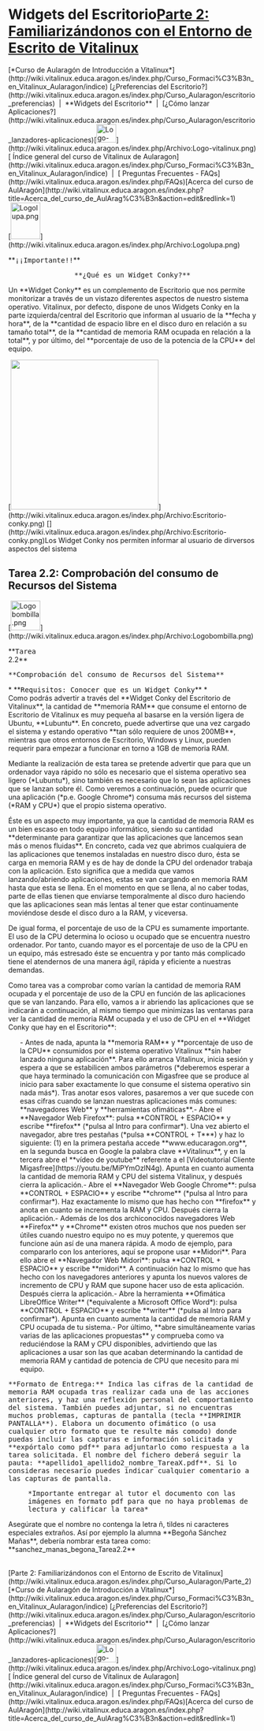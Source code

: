 # Widgets del Escritorio<th colspan="3" style="text-align:center;width:100%;">[Parte 2: Familiarizándonos con el Entorno de Escrito de Vitalinux](http://wiki.vitalinux.educa.aragon.es/index.php/Curso_Aularagon/Parte_2)</th>
<td colspan="3" style="text-align:center;background:#EEF3E2;">[*Curso de Aularagón de Introducción a Vitalinux*](http://wiki.vitalinux.educa.aragon.es/index.php/Curso_Formaci%C3%B3n_en_Vitalinux_Aularagon/indice)</td>
<td colspan="2" style="text-align:center;width:100%;font-size:95%;">[¿Preferencias del Escritorio?](http://wiki.vitalinux.educa.aragon.es/index.php/Curso_Aularagon/escritorio_preferencias)  |  **Widgets del Escritorio**  |  [¿Cómo lanzar Aplicaciones?](http://wiki.vitalinux.educa.aragon.es/index.php/Curso_Aularagon/escritorio_lanzadores-aplicaciones)</td><td rowspan="1" style="vertical-align:middle; padding-left:7px; width:0%;">[<img alt="Logo-vitalinux.png" height="37" src="/images/7/7f/Logo-vitalinux.png" width="40"/>](http://wiki.vitalinux.educa.aragon.es/index.php/Archivo:Logo-vitalinux.png)</td>
<td colspan="3" style="text-align:center;background:#EEF3E2;">[ Índice general del curso de Vitalinux de Aularagon](http://wiki.vitalinux.educa.aragon.es/index.php/Curso_Formaci%C3%B3n_en_Vitalinux_Aularagon/indice)  |  [ Preguntas Frecuentes - FAQs](http://wiki.vitalinux.educa.aragon.es/index.php/FAQs)[Acerca del curso de AulAragón](http://wiki.vitalinux.educa.aragon.es/index.php?title=Acerca_del_curso_de_AulArag%C3%B3n&amp;action=edit&amp;redlink=1)</td>

<br style="clear:both;"/>

<td rowspan="2" style="background-color:#ffff99;border-top:1.25pt solid #000000;border-bottom:1.25pt solid #000000;border-left:1.25pt solid #000000;border-right:none;padding:0.5cm; width: 70px; text-align: center;"> [<img alt="Logolupa.png" height="74" src="/images/a/a6/Logolupa.png" width="60"/>](http://wiki.vitalinux.educa.aragon.es/index.php/Archivo:Logolupa.png)<p>**<tt>¡¡Importante!!</tt>**</p></td><td style="background-color:#00ff99;border-top:1.25pt solid #000000; border-bottom:1.25pt solid #000000; border-left:none;border-right:1.25pt solid #000000;padding:0.5cm;text-align:left"> <center><tt>**¿Qué es un Widget Conky?**</tt></center><p>Un **Widget Conky** es un complemento de Escritorio que nos permite monitorizar a través de un vistazo diferentes aspectos de nuestro sistema operativo.  Vitalinux, por defecto, dispone de unos Widgets Conky en la parte izquierda/central del Escritorio que informan al usuario de la **fecha y hora**, de la **cantidad de espacio libre en el disco duro en relación a su tamaño total**, de la **cantidad de memoria RAM ocupada en relación a la total**, y por último, del **porcentaje de uso de la potencia de la CPU** del equipo.</p>[<img alt="" class="thumbimage" height="304" src="/images/7/72/Escritorio-conky.png" width="300"/>](http://wiki.vitalinux.educa.aragon.es/index.php/Archivo:Escritorio-conky.png) [](http://wiki.vitalinux.educa.aragon.es/index.php/Archivo:Escritorio-conky.png)Los Widget Conky nos permiten informar al usuario de dirversos aspectos del sistema</td>

<br/>


## Tarea 2.2: Comprobación del consumo de Recursos del Sistema
<td rowspan="1" style="background-color:#ffff99;border-top:1.25pt solid #000000;border-bottom:none;border-left:1.25pt solid #000000;border-right:none;padding:0.5cm; width: 70px; text-align: center"> [<img alt="Logobombilla.png" height="60" src="/images/f/fe/Logobombilla.png" width="60"/>](http://wiki.vitalinux.educa.aragon.es/index.php/Archivo:Logobombilla.png)<p>**<tt>Tarea</tt><br/>2.2**</p></td><td style="background-color:#ADFF2F;border-top:1.25pt solid #000000; border-left:none;border-right:1.25pt solid #000000;padding:0.5cm;text-align:left"> <tt>**Comprobación del consumo de Recursos del Sistema**</tt><p>* **<tt>Requisitos: Conocer que es un Widget Conky</tt>** *<br/>Como podrás advertir a través del **Widget Conky del Escritorio de Vitalinux**, la cantidad de **memoria RAM** que consume el entorno de Escritorio de Vitalinux es muy pequeña al basarse en la versión ligera de Ubuntu, **Lubuntu**.  En concreto, puede advertirse que una vez cargado el sistema y estando operativo **tan sólo requiere de unos 200MB**, mientras que otros entornos de Escritorio, Windows y Linux, pueden requerir para empezar a funcionar en torno a 1GB de memoria RAM.</p><p>Mediante la realización de esta tarea se pretende advertir que para que un ordenador vaya rápido no sólo es necesario que el sistema operativo sea ligero (*Lubuntu*), sino también es necesario que lo sean las aplicaciones que se lanzan sobre él.  Como veremos a continuación, puede ocurrir que una aplicación (*p.e. Google Chrome*) consuma más recursos del sistema (*RAM y CPU*) que el propio sistema operativo.</p><p>Éste es un aspecto muy importante, ya que la cantidad de memoria RAM es un bien escaso en todo equipo informático, siendo su cantidad **determinante para garantizar que las aplicaciones que lancemos sean más o menos fluidas**.  En concreto, cada vez que abrimos cualquiera de las aplicaciones que tenemos instaladas en nuestro disco duro, ésta se carga en memoria RAM y es de hay de donde la CPU del ordenador trabaja con la aplicación.  Esto significa que a medida que vamos lanzando/abriendo aplicaciones, estas se van cargando en memoria RAM hasta que esta se llena.  En el momento en que se llena, al no caber todas, parte de ellas tienen que enviarse temporalmente al disco duro haciendo que las aplicaciones sean más lentas al tener que estar continuamente moviéndose desde el disco duro a la RAM, y viceversa.</p><p>De igual forma, el porcentaje de uso de la CPU es sumamente importante.  El uso de la CPU determina lo ocioso u ocupado que se encuentra nuestro ordenador.  Por tanto, cuando mayor es el porcentaje de uso de la CPU en un equipo, más estresado éste se encuentra y por tanto más complicado tiene el atendernos de una manera ágil, rápida y eficiente a nuestras demandas.</p><p>Como tarea vas a comprobar como varían la cantidad de memoria RAM ocupada y el porcentaje de uso de la CPU en función de las aplicaciones que se van lanzando.  Para ello, vamos a ir abriendo las aplicaciones que se indicarán a continuación, al mismo tiempo que minimizas las ventanas para ver la cantidad de memoria RAM ocupada y el uso de CPU en el **Widget Conky que hay en el Escritorio**:</p><ol>-  Antes de nada, apunta la **memoria RAM** y **porcentaje de uso de la CPU** consumidos por el sistema operativo Vitalinux **sin haber lanzado ninguna aplicación**.  Para ello arranca Vitalinux, inicia sesión y espera a que se estabilicen ambos parámetros (*deberemos esperar a que haya terminado la comunicación con Migasfree que se produce al inicio para saber exactamente lo que consume el sistema operativo sin nada más*).  Tras anotar esos valores, pasaremos a ver que sucede con esas cifras cuando se lanzan nuestras aplicaciones más comunes: **navegadores Web** y **herramientas ofimáticas**.-  Abre el **Navegador Web Firefox**: pulsa **CONTROL + ESPACIO** y escribe **firefox** (*pulsa al Intro para confirmar*).  Una vez abierto el navegador, abre tres pestañas (*pulsa **CONTROL + T***) y haz lo siguiente: (1) en la primera pestaña accede **www.educaragon.org**, en la segunda busca en Google la palabra clave **Vitalinux**, y en la tercera abre el **vídeo de youtube** referente a el [Videotutorial Cliente Migasfree](https://youtu.be/MiPYmOzlN4g). Apunta en cuanto aumenta la cantidad de memoria RAM y CPU del sistema Vitalinux, y después cierra la aplicación.-  Abre el **Navegador Web Google Chrome**: pulsa **CONTROL + ESPACIO** y escribe **chrome** (*pulsa al Intro para confirmar*).  Haz exactamente lo mismo que has hecho con **firefox** y anota en cuanto se incrementa la RAM y CPU. Después cierra la aplicación.-  Además de los dos archiconocidos navegadores Web **Firefox** y **Chrome** existen otros muchos que nos pueden ser útiles cuando nuestro equipo no es muy potente, y queremos que funcione aún así de una manera rápida.  A modo de ejemplo, para compararlo con los anteriores, aquí se propone usar **Midori**.  Para ello abre el **Navegador Web Midori**: pulsa **CONTROL + ESPACIO** y escribe **midori**.  A continuación haz lo mismo que has hecho con los navegadores anteriores y apunta los nuevos valores de incremento de CPU y RAM que supone hacer uso de esta aplicación. Después cierra la aplicación.-  Abre la herramienta **Ofimática LibreOffice Writer** (*equivalente a Microsoft Office Word*): pulsa **CONTROL + ESPACIO** y escribe **writer** (*pulsa al Intro para confirmar*).  Apunta en cuanto aumenta la cantidad de memoria RAM y CPU ocupada de tu sistema.-  Por último, **abre simultáneamente varias varias de las aplicaciones propuestas** y comprueba como va reduciéndose la RAM y CPU disponibles, advirtiendo que las aplicaciones a usar son las que acaban determinando la cantidad de memoria RAM y cantidad de potencia de CPU que necesito para mi equipo.</ol></td>
<td colspan="2" style="color: #555555; border-bottom:1.25pt solid #000000;border-right: 1.25pt solid #000000;border-left: 1.25pt solid #000000;padding:0.1cm;"> <tt>**Formato de Entrega:** Indica las cifras de la cantidad de memoria RAM ocupada tras realizar cada una de las acciones anteriores, y haz una reflexión personal del comportamiento del sistema.  También puedes adjuntar, si no encuentras muchos problemas, capturas de pantalla (tecla **IMPRIMIR PANTALLA**).  Elabora un documento ofimático (o usa cualquier otro formato que te resulte más comodo) donde puedas incluir las capturas e información solicitada y **expórtalo como pdf** para adjuntarlo como respuesta a la tarea solicitada. El nombre del fichero deberá seguir la pauta: **apellido1_apellido2_nombre_TareaX.pdf**. Si lo consideras necesario puedes indicar cualquier comentario a las capturas de pantalla.<dl><dd> *Importante entregar al tutor el documento con las imágenes en formato pdf para que no haya problemas de lectura y calificar la tarea*</dd></dl></tt><p>Asegúrate que el nombre no contenga la letra ñ, tildes ni caracteres especiales extraños. Así por ejemplo la alumna **Begoña Sánchez Mañas**, debería nombrar esta tarea como: **sanchez_manas_begona_Tarea2.2**</p></td>

<br/>

<th colspan="3" style="text-align:center;width:100%;">[Parte 2: Familiarizándonos con el Entorno de Escrito de Vitalinux](http://wiki.vitalinux.educa.aragon.es/index.php/Curso_Aularagon/Parte_2)</th>
<td colspan="3" style="text-align:center;background:#EEF3E2;">[*Curso de Aularagón de Introducción a Vitalinux*](http://wiki.vitalinux.educa.aragon.es/index.php/Curso_Formaci%C3%B3n_en_Vitalinux_Aularagon/indice)</td>
<td colspan="2" style="text-align:center;width:100%;font-size:95%;">[¿Preferencias del Escritorio?](http://wiki.vitalinux.educa.aragon.es/index.php/Curso_Aularagon/escritorio_preferencias)  |  **Widgets del Escritorio**  |  [¿Cómo lanzar Aplicaciones?](http://wiki.vitalinux.educa.aragon.es/index.php/Curso_Aularagon/escritorio_lanzadores-aplicaciones)</td><td rowspan="1" style="vertical-align:middle; padding-left:7px; width:0%;">[<img alt="Logo-vitalinux.png" height="37" src="/images/7/7f/Logo-vitalinux.png" width="40"/>](http://wiki.vitalinux.educa.aragon.es/index.php/Archivo:Logo-vitalinux.png)</td>
<td colspan="3" style="text-align:center;background:#EEF3E2;">[ Índice general del curso de Vitalinux de Aularagon](http://wiki.vitalinux.educa.aragon.es/index.php/Curso_Formaci%C3%B3n_en_Vitalinux_Aularagon/indice)  |  [ Preguntas Frecuentes - FAQs](http://wiki.vitalinux.educa.aragon.es/index.php/FAQs)[Acerca del curso de AulAragón](http://wiki.vitalinux.educa.aragon.es/index.php?title=Acerca_del_curso_de_AulArag%C3%B3n&amp;action=edit&amp;redlink=1)</td>

<br style="clear:both;"/>


